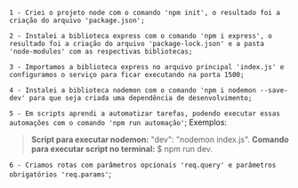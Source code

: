 `1 - Criei o projeto node com o comando 'npm init', o resultado foi a criação do arquivo 'package.json';`

`2 - Instalei a biblioteca express com o comando 'npm i express', o resultado foi a criação do arquivo 'package-lock.json' e a pasta 'node-modules' com as respectivas bibliotecas;`

`3 - Importamos a biblioteca express no arquivo principal 'index.js' e configuramos o serviço para ficar executando na porta 1500;`

`4 - Instalei a biblioteca nodemon com o comando 'npm i nodemon --save-dev' para que seja criada uma dependência de desenvolvimento;`

`5 - Em scripts aprendi a automatizar tarefas, podendo executar essas automações com o comando 'npm run automação'`;
Exemplos:
> **Script para executar nodemon:** "dev": "nodemon index.js".
> **Comando para executar script no terminal:** $ npm run dev.

`6 - Criamos rotas com parâmetros opcionais 'req.query' e parâmetros obrigatórios 'req.params'`;
